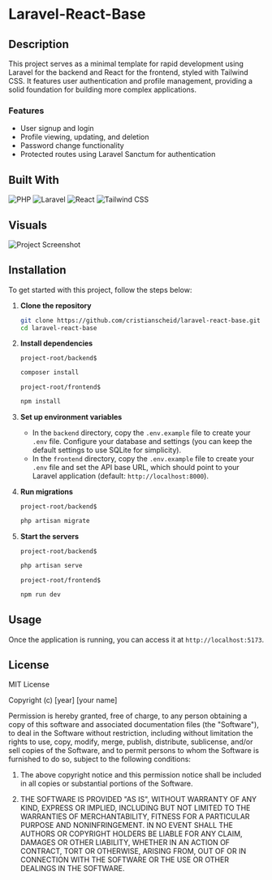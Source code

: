 # Laravel-React-Base

## Description

This project serves as a minimal template for rapid development using Laravel for the backend and React for the frontend, styled with Tailwind CSS. It features user authentication and profile management, providing a solid foundation for building more complex applications.

### Features

- User signup and login
- Profile viewing, updating, and deletion
- Password change functionality
- Protected routes using Laravel Sanctum for authentication

## Built With

![PHP](https://img.shields.io/badge/PHP-8.3-gray?logo=php)
![Laravel](https://img.shields.io/badge/Laravel-11.21-gray?logo=laravel)
![React](https://img.shields.io/badge/React-18.3-gray?logo=react)
![Tailwind CSS](https://img.shields.io/badge/TailwindCSS-3.4-gray?logo=tailwindcss)

## Visuals

![Project Screenshot](link-to-your-screenshot.png)

## Installation

To get started with this project, follow the steps below:

1. **Clone the repository**

   ```bash
   git clone https://github.com/cristianscheid/laravel-react-base.git
   cd laravel-react-base
   ```

2. **Install dependencies**

   `project-root/backend$`

   ```bash
   composer install
   ```

   `project-root/frontend$`

   ```bash
   npm install
   ```

3. **Set up environment variables**

   - In the `backend` directory, copy the `.env.example` file to create your `.env` file. Configure your database and settings (you can keep the default settings to use SQLite for simplicity).
   - In the `frontend` directory, copy the `.env.example` file to create your `.env` file and set the API base URL, which should point to your Laravel application (default: `http://localhost:8000`).

4. **Run migrations**

   `project-root/backend$`

   ```bash
   php artisan migrate
   ```

5. **Start the servers**

   `project-root/backend$`

   ```bash
   php artisan serve
   ```

   `project-root/frontend$`

   ```bash
   npm run dev
   ```

## Usage

Once the application is running, you can access it at `http://localhost:5173`.

## License

MIT License

Copyright (c) [year] [your name]

Permission is hereby granted, free of charge, to any person obtaining a copy of this software and associated documentation files (the "Software"), to deal in the Software without restriction, including without limitation the rights to use, copy, modify, merge, publish, distribute, sublicense, and/or sell copies of the Software, and to permit persons to whom the Software is furnished to do so, subject to the following conditions:

1. The above copyright notice and this permission notice shall be included in all copies or substantial portions of the Software.

2. THE SOFTWARE IS PROVIDED "AS IS", WITHOUT WARRANTY OF ANY KIND, EXPRESS OR IMPLIED, INCLUDING BUT NOT LIMITED TO THE WARRANTIES OF MERCHANTABILITY, FITNESS FOR A PARTICULAR PURPOSE AND NONINFRINGEMENT. IN NO EVENT SHALL THE AUTHORS OR COPYRIGHT HOLDERS BE LIABLE FOR ANY CLAIM, DAMAGES OR OTHER LIABILITY, WHETHER IN AN ACTION OF CONTRACT, TORT OR OTHERWISE, ARISING FROM, OUT OF OR IN CONNECTION WITH THE SOFTWARE OR THE USE OR OTHER DEALINGS IN THE SOFTWARE.
